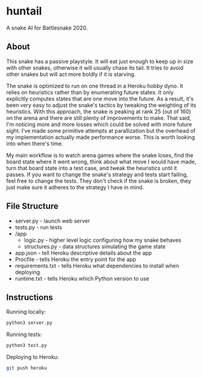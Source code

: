 # huntail

A snake AI for Battlesnake 2020.

## About

This snake has a passive playstyle. It will eat just enough to keep up in size with other snakes, otherwise it will usually chase its tail. It tries to avoid other snakes but will act more boldly if it is starving. 

The snake is optimized to run on one thread in a Heroku hobby dyno. It relies on heuristics rather than by enumerating future states. It only explicitly computes states that are one move into the future. As a result, it's been very easy to adjust the snake's tactics by tweaking the weighting of its heuristics. With this approach, the snake is peaking at rank 25 (out of 160) on the arena and there are still plenty of improvements to make. That said, I'm noticing more and more losses which could be solved with more future sight. I've made some primitive attempts at parallization but the overhead of my implementation actually made performance worse. This is worth looking into when there's time.

My main workflow is to watch arena games where the snake loses, find the board state where it went wrong, think about what move I would have made, turn that board state into a test case, and tweak the heuristics until it passes. If you want to change the snake's strategy and tests start failing, feel free to change the tests. They don't check if the snake is broken, they just make sure it adheres to the strategy I have in mind.

## File Structure

- server.py - launch web server
- tests.py - run tests
- /app
  - logic.py - higher level logic configuring how my snake behaves
  - structures.py - data structures simulating the game state
- app.json - tell Heroku descriptive details about the app
- Procfile - tells Heroku the entry point for the app
- requirements.txt - tells Heroku what dependencies to install when deploying
- runtime.txt - tells Heroku which Python version to use

## Instructions

Running locally:

```bash
python3 server.py
```

Running tests:

```bash
python3 test.py
```

Deploying to Heroku:

```bash
git push heroku
```